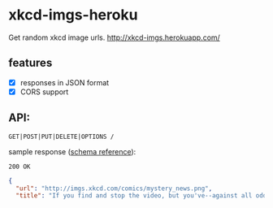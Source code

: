 # xkcd-imgs-heroku

Get random xkcd image urls. http://xkcd-imgs.herokuapp.com/

## features

* [X] responses in JSON format
* [X] CORS support

## API:

```http
GET|POST|PUT|DELETE|OPTIONS /
```

sample response ([schema reference](https://raw.githubusercontent.com/hemanth/xkcd-imgs-heroku/master/response-schema.json)):

```http
200 OK
```

```json
{
  "url": "http://imgs.xkcd.com/comics/mystery_news.png",
  "title": "If you find and stop the video, but you've--against all odds--gotten curious about the trade summit, just leave the tab opened. It will mysteriously start playing again 30 minutes later!"
```

